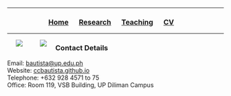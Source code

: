 <hr>
  <h3> 
      <p align="center"> 
          <a href="https://ccbautista.github.io/">Home</a> &emsp;
          <a href="https://ccbautista.github.io/research">Research</a> &emsp;
          <a href="https://ccbautista.github.io/teaching">Teaching</a> &emsp;
          <a href="https://drive.google.com/file/d/1Iopc_TrXDKz79ofbDGWxYiX8aaP9EgEH/view">CV</a> &emsp;
      </p>
  </h3>
<hr>

<img src="https://ccbautista.github.io/ccbautista_pic.jpg" align="left" hspace="20"/> <!--- Edit this link to where your picture is. !--->

<!--- 
        Replace the link in the next line with https://ccbautista.github.io/ccbautista_pic.jpg (or wherever your picture is in your repository) to put your picture.
!--->
<img src="https://github.com/xmgbautista/ccbautista.github.io/blob/main/ccbautista_pic.jpg" align="left" hspace="20"/> 

<h3> 
    Contact Details
</h3>
<p>
    Email: <a href="mailto:bautista@up.edu.ph">bautista@up.edu.ph</a><br>
    Website: <a href="https://ccbautista.github.io/">ccbautista.github.io</a><br>
    Telephone: +632 928 4571 to 75<br>
    Office: Room 119, VSB Building, UP Diliman Campus
</p>

<!---
**This is a test**<br>
something new<br>
something different<br>
<br>
<table>				
<tbody>				
<tr>	<td>	q</td>	<td>	q</td></tr>
<tr>	<td>	w</td>	<td>	e</td></tr>
</tbody>
</table>				
---!>
